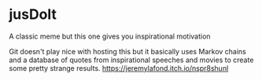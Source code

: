 # jusDoIt
A classic meme but this one gives you inspirational motivation

Git doesn't play nice with hosting this but it basically uses Markov chains and a database of quotes from inspirational speeches and movies to create some pretty strange results.
https://jeremylafond.itch.io/nspr8shunl
